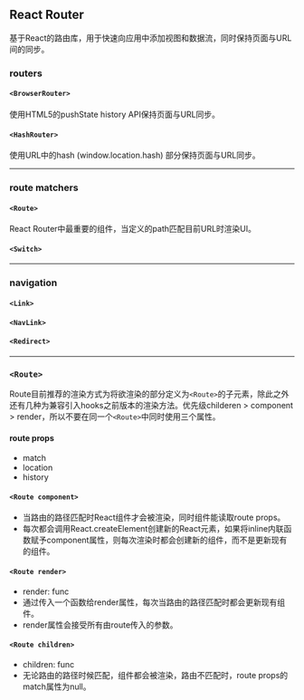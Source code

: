 ## React Router
基于React的路由库，用于快速向应用中添加视图和数据流，同时保持页面与URL间的同步。

### routers
#### `<BrowserRouter>`
使用HTML5的pushState history API保持页面与URL同步。

#### `<HashRouter>`
使用URL中的hash (window.location.hash) 部分保持页面与URL同步。

***

### route matchers
#### `<Route>`
React Router中最重要的组件，当定义的path匹配目前URL时渲染UI。

#### `<Switch>`

***

### navigation
#### `<Link>`

#### `<NavLink>`

#### `<Redirect>`

***

### `<Route>`
Route目前推荐的渲染方式为将欲渲染的部分定义为`<Route>`的子元素，除此之外还有几种为兼容引入hooks之前版本的渲染方法。优先级childeren > component > render，所以不要在同一个`<Route>`中同时使用三个属性。
#### route props
* match
* location
* history

#### `<Route component>`
* 当路由的路径匹配时React组件才会被渲染，同时组件能读取route props。
* 每次都会调用React.createElement创建新的React元素，如果将inline内联函数赋予component属性，则每次渲染时都会创建新的组件，而不是更新现有的组件。

#### `<Route render>`
* render: func
* 通过传入一个函数给render属性，每次当路由的路径匹配时都会更新现有组件。
* render属性会接受所有由route传入的参数。

#### `<Route children>`
* children: func
* 无论路由的路径时候匹配，组件都会被渲染，路由不匹配时，route props的match属性为null。

